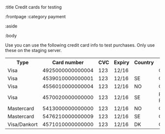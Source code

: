 :title Credit cards for testing

:frontpage
:category payment

:aside

:body

Use you can use the following credit card info to test purchases. Only use these
on the staging server.

<table class="table table-striped table-hover">
  <tr>
    <th>Type</th>
    <th>Card number</th>
    <th>CVC</th>
    <th>Expiry</th>
    <th>Country</th>
    <th>Result</th>
  </tr>
  <tr>
    <td>Visa</td>
    <td>4925000000000004</td>
    <td>123</td>
    <td>12/16</td>
    <td></td>
    <td>OK</td>
  </tr>
  <tr>
    <td>Visa</td>
    <td>4539010000000001</td>
    <td>123</td>
    <td>12/16</td>
    <td>SE</td>
    <td>OK</td>
  </tr>
  <tr>
    <td>Visa</td>
    <td>4556010000000004</td>
    <td>123</td>
    <td>12/16</td>
    <td>NO</td>
    <td>OK</td>
  </tr>
  <tr>
    <td>Visa</td>
    <td>4570020000000000</td>
    <td>123</td>
    <td>12/16</td>
    <td>SE</td>
    <td>Financial Failure</td>
  </tr>
  <tr>
    <td>Mastercard</td>
    <td>5413000000000000</td>
    <td>123</td>
    <td>12/16</td>
    <td>NO</td>
    <td>OK</td>
  </tr>
  <tr>
    <td>Mastercard</td>
    <td>5476210000000009</td>
    <td>123</td>
    <td>12/16</td>
    <td>SE</td>
    <td>OK</td>
  </tr>
  <tr>
    <td>Visa/Dankort</td>
    <td>4571010000000000</td>
    <td>123</td>
    <td>12/16</td>
    <td>DK</td>
    <td>OK</td>
  </tr>
</table>
